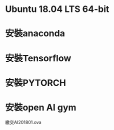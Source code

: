 # Ubuntu 18.04 LTS 64-bit

# 安裝anaconda

# 安裝Tensorflow

# 安裝PYTORCH

# 安裝open AI  gym


繳交AI201801.ova

